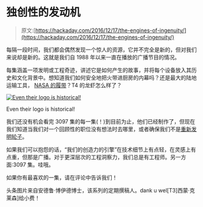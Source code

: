 # 独创性的发动机

> 原文:[https://hackaday.com/2016/12/17/the-engines-of-ingenuity/](https://hackaday.com/2016/12/17/the-engines-of-ingenuity/)

每隔一段时间，我们都会偶然发现一个惊人的资源，它并不完全是新的，但对我们来说却是新的。这就是我们自 1988 年以来一直在播放的广播节目的情况。

每集涵盖一项发明或工程奇迹，讲述它是如何产生的故事，并将每个设备放入其历史和文化背景中。想知道我们如何安全地把火带进厨房的内幕吗？还是最大的陆地运输工具， [NASA 的履带](http://www.uh.edu/engines/epi25.htm)？T4 的龙虾怎么样了？

[![Even their logo is historical!](../Images/ab2a0fe69aa6c66dc5a7bee303c63d7e.png)](https://hackaday.com/wp-content/uploads/2016/11/engines.gif)

Even their logo is historical!

我们还没有机会看完 3097 集的每一集(！)到目前为止，他们已经制作了，但现在我们知道当我们对一个回顾性的职位没有想法时去哪里，或者确保我们不是[重新发明轮子](http://www.uh.edu/engines/epi24.htm)。

如果我们可以抱怨的话，“我们的创造力的引擎”在技术细节上有点轻，在灵感上有点重，但那是广播。对于更深层次的工程洞察力，我们总是有工程师。另一方面:3097 集。哇哦。

如果你有最喜欢的一集，请在评论中告诉我们！

头条图片来自安德鲁·博伊德博士，该系列的定期撰稿人。dank u wel[T3]西蒙·克莱森]给小费！